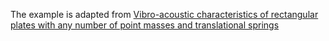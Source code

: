 The example is adapted from [Vibro-acoustic characteristics of rectangular plates with any number of point masses and translational springs](https://doi.org/10.1177/10775463241281766)
